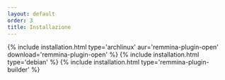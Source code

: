 ```yaml
---
layout: default
order: 3
title: Installazione
---
```

{% include installation.html type='archlinux' aur='remmina-plugin-open' download='remmina-plugin-open' %}
{% include installation.html type='debian' %}
{% include installation.html type='remmina-plugin-builder' %}
